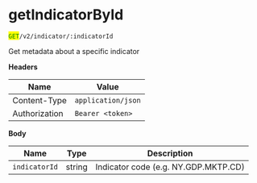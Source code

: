 # getIndicatorById

<mark style="color:green;">`GET`</mark>`/v2/indicator/:indicatorId`

Get metadata about a specific indicator

**Headers**

| Name          | Value              |
| ------------- | ------------------ |
| Content-Type  | `application/json` |
| Authorization | `Bearer <token>`   |

**Body**

| Name          | Type   | Description                          |
| ------------- | ------ | ------------------------------------ |
| `indicatorId` | string | Indicator code (e.g. NY.GDP.MKTP.CD) |
